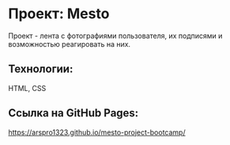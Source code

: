 # Проект: Mesto

Проект - лента с фотографиями пользователя, их подписями и возможностью реагировать на них.

## Технологии:
HTML, CSS 

## Ссылка на GitHub Pages:
https://arspro1323.github.io/mesto-project-bootcamp/